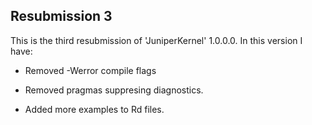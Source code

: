 ## Resubmission 3
This is the third resubmission of 'JuniperKernel' 1.0.0.0. In this version I have:

* Removed -Werror compile flags

* Removed pragmas suppresing diagnostics.

* Added more examples to Rd files.
